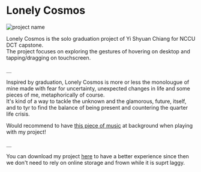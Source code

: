 # Lonely Cosmos
![project name](https://i.imgur.com/nDK4VE6.jpg)

Lonely Cosmos is the solo graduation project of Yi Shyuan Chiang for NCCU DCT capstone. <br>
The project focuses on exploring the gestures of hovering on desktop and tapping/dragging on touchscreen.

＿

Inspired by graduation, Lonely Cosmos is more or less the monolougue of mine made with fear for uncertainty, unexpected changes in life and some pieces of me, metaphorically of course.<br> 
It's kind of a way to tackle the unknown and the glamorous, future, itself, and to tyr to find the balance of being present and countering the quarter life crisis.

Would recommend to have [this piece of music](https://soundcloud.com/chillhopdotcom/idealism-snowfall
) at background when playing with my project!

＿

You can download my project [here](https://drive.google.com/open?id=17WH13F8zjXuYAozB4ckqQadE8X6ZY2ef) to have a better experience since then we don't need to rely on online storage and frown while it is suprt laggy.
